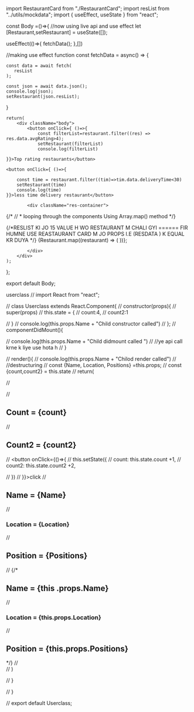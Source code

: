 import RestaurantCard from "./RestaurantCard";
import resList from "../utils/mockdata";
import { useEffect, useState } from "react";

const Body =()=>{
    //now using live api and use effect
let [Restaurant,setRestaurant] = useState([]);

useEffect(()=>{
    fetchData();
},[])

//making use effect function 
const fetchData = async() => {
    
    const data = await fetch(
       resList
    );

    const json = await data.json();
    console.log(json);
    setRestaurant(json.resList);
}

    return(
        <div className="body">
            <button onClick={ ()=>{
                const filterList=restaurant.filter((res) => res.data.avgRating>4);
                setRestaurant(filterList)
                console.log(filterList)
         
    }}>Top rating restaurants</button>

    <button onClick={ ()=>{

        const time = restaurant.filter((tim)=>tim.data.deliveryTime<30)
        setRestaurant(time)
        console.log(time)
    }}>less time delivery restaurant</button>

            <div className="res-container">

{/* // * looping through the <RestaurentCard /> components Using Array.map() method */}


{/*RESLIST KI JO 15 VALUE H WO RESTAURANT M CHALI GYI    ======  FIR HUMNE USE REASTAURANT CARD M JO PROPS I.E (RESDATA ) K EQUAL KR DUYA  */}
                {Restaurant.map((restaurant) => (
                    <RestaurantCard  key = {restaurant.data.id} resData= {restaurant} />
                ))};

            </div>
        </div>
    );

};

export default Body;



userclass
// import React from "react";

// class Userclass extends React.Component{
//     constructor(props){
//         super(props)
//         this.state = {
//             count:4,
//             count2:1

//         }
//         console.log(this.props.Name + "Child constructor called")
//     };
//      componentDidMount(){
        
//         console.log(this.props.Name + "Child didmount called ")
//         //ye api call krne k liye use hota h
//      }

//     render(){
//         console.log(this.props.Name + "Chilod render called")
//         //destructuring 
//         const {Name, Location, Positions} =this.props;
//         const {count,count2} = this.state
//         return(
            
//             <div className="about">
                
//                 <h2>Count = {count}</h2>
//                 <h2>Count2 = {count2}</h2>
//                 <button onClick={()=>{
//                     this.setState({
//                         count: this.state.count +1,
//                         count2: this.state.count2 +2,
                        
//                     })
//                 }}>click</button>
//                 <h2>Name = {Name}</h2>
//                 <h3>Location = {Location}</h3>
//                 <h2>Position = {Positions}</h2>


//                 {/* <h2>Name = {this .props.Name}</h2>
//                 <h3>Location = {this.props.Location}</h3>
//                 <h2>Position = {this.props.Positions}</h2> */}
//             </div>
//         )
        
//     }


    
// }

// export default Userclass;